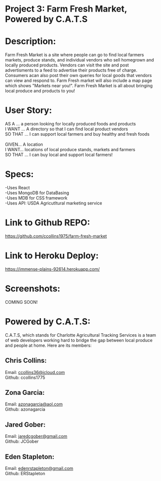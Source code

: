 # Project 3: Farm Fresh Market, Powered by C.A.T.S

# Description:
Farm Fresh Market is a site where people can go to find local farmers markets, produce stands, and individual vendors who sell homegrown and locally produced products. Vendors can visit the site and post advertisments to a feed to advertise their products free of charge. Consumers acan also post their own queries for local goods that vendors can view and respond to. Farm Fresh market will also include a map page which shows "Markets near you!". Farm Fresh Market is all about bringing local produce and products to you!

# User Story:

AS A … a person looking for locally produced foods and products
<br/>
I WANT … A directory so that I can find local product vendors
<br/>
SO THAT … I can support local farmers and buy healthy and fresh foods
<br/>
<br/>
GIVEN… A location 
<br/>
I WANT… locations of local produce stands, markets and farmers
<br/>
SO THAT … I can buy local and support local farmers!

# Specs:
-Uses React
<br/>
-Uses MongoDB for DataBasing
<br/>
-Uses MDB for CSS framework
<br/>
-Uses API: USDA Agricutltural marketing service

# Link to Github REPO:

https://github.com/ccollins1975/farm-fresh-market


# Link to Heroku Deploy:

https://immense-plains-92614.herokuapp.com/


# Screenshots:

COMING SOON!


# Powered by C.A.T.S:
C.A.T.S, which stands for Charlotte Agricultural Tracking Services is a team of web developers working hard to bridge the gap between local produce and people at home. Here are its members:


## Chris Collins:
Email: ccollins36@icloud.com
<br/>
Github: ccollins1775

## Zona Garcia:
Email: azonagarcia@aol.com
<br/>
Github: azonagarcia

## Jared Gober:
Email: jaredcgober@gmail.com
<br/> 
Github: JCGober

## Eden Stapleton:
Email: edenrstapleton@gmail.com
<br/>
Github: ERStapleton


 